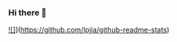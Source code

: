 ### Hi there 👋

<!--
**lpjia/lpjia** is a ✨ _special_ ✨ repository because its `README.md` (this file) appears on your GitHub profile.

Here are some ideas to get you started:

- 🔭 I’m currently working on ...
- 🌱 I’m currently learning ...
- 👯 I’m looking to collaborate on ...
- 🤔 I’m looking for help with ...
- 💬 Ask me about ...
- 📫 How to reach me: ...
- 😄 Pronouns: ...
- ⚡ Fun fact: ...
-->
[![]](https://github-readme-stats.vercel.app/api?username=lpjia&show_icons=true&theme=tokyonight)](https://github.com/lpjia/github-readme-stats)
